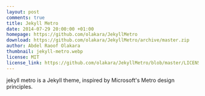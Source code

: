 ```yaml
---
layout: post
comments: true
title: Jekyll Metro
date: 2014-07-29 20:00:00 +01:00
homepage: https://github.com/olakara/JekyllMetro
download: https://github.com/olakara/JekyllMetro/archive/master.zip
author: Abdel Raoof Olakara
thumbnail: jekyll-metro.webp
license: MIT
license_link: https://github.com/olakara/JekyllMetro/blob/master/LICENSE.md
---
```


jekyll metro is a Jekyll theme, inspired by Microsoft's Metro design principles.
